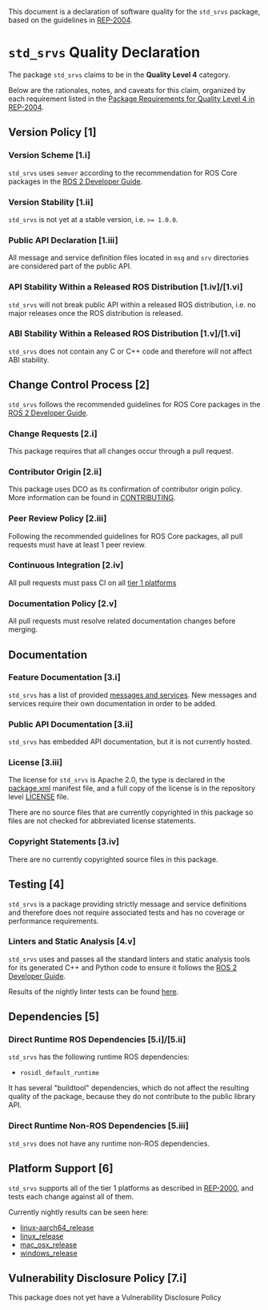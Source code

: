 This document is a declaration of software quality for the `std_srvs` package, based on the guidelines in [REP-2004](https://www.ros.org/reps/rep-2004.html).

# `std_srvs` Quality Declaration

The package `std_srvs` claims to be in the **Quality Level 4** category.

Below are the rationales, notes, and caveats for this claim, organized by each requirement listed in the [Package Requirements for Quality Level 4 in REP-2004](https://www.ros.org/reps/rep-2004.html).

## Version Policy [1]

### Version Scheme [1.i]

`std_srvs` uses `semver` according to the recommendation for ROS Core packages in the [ROS 2 Developer Guide](https://index.ros.org/doc/ros2/Contributing/Developer-Guide/#versioning).

### Version Stability [1.ii]

`std_srvs` is not yet at a stable version, i.e. `>= 1.0.0`.

### Public API Declaration [1.iii]

All message and service definition files located in `msg` and `srv` directories are considered part of the public API.

### API Stability Within a Released ROS Distribution [1.iv]/[1.vi]

`std_srvs` will not break public API within a released ROS distribution, i.e. no major releases once the ROS distribution is released.

### ABI Stability Within a Released ROS Distribution [1.v]/[1.vi]

`std_srvs` does not contain any C or C++ code and therefore will not affect ABI stability.

## Change Control Process [2]

`std_srvs` follows the recommended guidelines for ROS Core packages in the [ROS 2 Developer Guide](https://index.ros.org/doc/ros2/Contributing/Developer-Guide/#package-requirements).

### Change Requests [2.i]

This package requires that all changes occur through a pull request.

### Contributor Origin [2.ii]

This package uses DCO as its confirmation of contributor origin policy. More information can be found in [CONTRIBUTING](../CONTRIBUTING.md).

### Peer Review Policy [2.iii]

Following the recommended guidelines for ROS Core packages, all pull requests must have at least 1 peer review.

### Continuous Integration [2.iv]

All pull requests must pass CI on all [tier 1 platforms](https://www.ros.org/reps/rep-2000.html#support-tiers)

### Documentation Policy [2.v]

All pull requests must resolve related documentation changes before merging.

## Documentation

### Feature Documentation [3.i]

`std_srvs` has a list of provided [messages and services](README.md).
New messages and services require their own documentation in order to be added.

### Public API Documentation [3.ii]

`std_srvs` has embedded API documentation, but it is not currently hosted.

### License [3.iii]

The license for `std_srvs` is Apache 2.0, the type is declared in the [package.xml](package.xml) manifest file, and a full copy of the license is in the repository level [LICENSE](../LICENSE) file.

There are no source files that are currently copyrighted in this package so files are not checked for abbreviated license statements.

### Copyright Statements [3.iv]

There are no currently copyrighted source files in this package.

## Testing [4]

`std_srvs` is a package providing strictly message and service definitions and therefore does not require associated tests and has no coverage or performance requirements.

### Linters and Static Analysis [4.v]

`std_srvs` uses and passes all the standard linters and static analysis tools for its generated C++ and Python code to ensure it follows the [ROS 2 Developer Guide](https://index.ros.org/doc/ros2/Contributing/Developer-Guide/#linters).

Results of the nightly linter tests can be found [here](http://build.ros2.org/view/Epr/job/Epr__common_interfaces__ubuntu_bionic_amd64/lastBuild/testReport/std_srvs/).

## Dependencies [5]

### Direct Runtime ROS Dependencies [5.i]/[5.ii]

`std_srvs` has the following runtime ROS dependencies:
* `rosidl_default_runtime`

It has several "buildtool" dependencies, which do not affect the resulting quality of the package, because they do not contribute to the public library API.

### Direct Runtime Non-ROS Dependencies [5.iii]

`std_srvs` does not have any runtime non-ROS dependencies.

## Platform Support [6]

`std_srvs` supports all of the tier 1 platforms as described in [REP-2000](https://www.ros.org/reps/rep-2000.html#support-tiers), and tests each change against all of them.

Currently nightly results can be seen here:
* [linux-aarch64_release](https://ci.ros2.org/view/nightly/job/nightly_linux-aarch64_release/lastBuild/testReport/std_srvs/)
* [linux_release](https://ci.ros2.org/view/nightly/job/nightly_linux_release/lastBuild/testReport/std_srvs/)
* [mac_osx_release](https://ci.ros2.org/view/nightly/job/nightly_osx_release/lastBuild/testReport/std_srvs/)
* [windows_release](https://ci.ros2.org/view/nightly/job/nightly_win_rel/lastBuild/testReport/std_srvs/)

## Vulnerability Disclosure Policy [7.i]

This package does not yet have a Vulnerability Disclosure Policy
